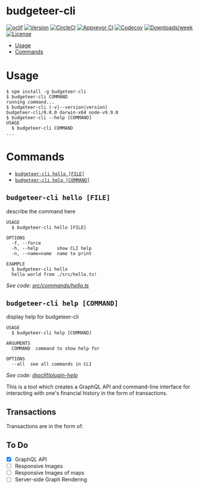 budgeteer-cli
=============

[![oclif](https://img.shields.io/badge/cli-oclif-brightgreen.svg)](https://oclif.io)
[![Version](https://img.shields.io/npm/v/budgeteer-cli.svg)](https://npmjs.org/package/budgeteer-cli)
[![CircleCI](https://circleci.com/gh/charlesponti/budgeteer-cli/tree/master.svg?style=shield)](https://circleci.com/gh/charlesponti/budgeteer-cli/tree/master)
[![Appveyor CI](https://ci.appveyor.com/api/projects/status/github/charlesponti/budgeteer-cli?branch=master&svg=true)](https://ci.appveyor.com/project/charlesponti/budgeteer-cli/branch/master)
[![Codecov](https://codecov.io/gh/charlesponti/budgeteer-cli/branch/master/graph/badge.svg)](https://codecov.io/gh/charlesponti/budgeteer-cli)
[![Downloads/week](https://img.shields.io/npm/dw/budgeteer-cli.svg)](https://npmjs.org/package/budgeteer-cli)
[![License](https://img.shields.io/npm/l/budgeteer-cli.svg)](https://github.com/charlesponti/budgeteer-cli/blob/master/package.json)

<!-- toc -->
* [Usage](#usage)
* [Commands](#commands)
<!-- tocstop -->

# Usage

<!-- usage -->

```sh-session
$ npm install -g budgeteer-cli
$ budgeteer-cli COMMAND
running command...
$ budgeteer-cli (-v|--version|version)
budgeteer-cli/0.0.0 darwin-x64 node-v9.9.0
$ budgeteer-cli --help [COMMAND]
USAGE
  $ budgeteer-cli COMMAND
...
```

<!-- usagestop -->

# Commands

<!-- commands -->
* [`budgeteer-cli hello [FILE]`](#budgeteer-cli-hello-file)
* [`budgeteer-cli help [COMMAND]`](#budgeteer-cli-help-command)

## `budgeteer-cli hello [FILE]`

describe the command here

```
USAGE
  $ budgeteer-cli hello [FILE]

OPTIONS
  -f, --force
  -h, --help       show CLI help
  -n, --name=name  name to print

EXAMPLE
  $ budgeteer-cli hello
  hello world from ./src/hello.ts!
```

_See code: [src/commands/hello.ts](https://github.com/charlesponti/budgeteer-cli/blob/v0.0.0/src/commands/hello.ts)_

## `budgeteer-cli help [COMMAND]`

display help for budgeteer-cli

```
USAGE
  $ budgeteer-cli help [COMMAND]

ARGUMENTS
  COMMAND  command to show help for

OPTIONS
  --all  see all commands in CLI
```

_See code: [@oclif/plugin-help](https://github.com/oclif/plugin-help/blob/v2.0.5/src/commands/help.ts)_
<!-- commandsstop -->

This is a tool which creates a GraphQL API and command-line interface for interacting with
one's financial history in the form of transactions.

## Transactions

Transactions are in the form of:

## To Do

- [x] GraphQL API
- [ ] Responsive Images
- [ ] Responsive Images of maps
- [ ] Server-side Graph Rendering
